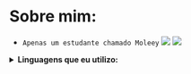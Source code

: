 #  Sobre mim:
- `Apenas um estudante chamado Moleey`
  <img src="https://github-readme-stats.vercel.app/api?username=Moleey&show_icons=true&theme=highcontrast&title_color=8E2DE2&text_color=fff&icon_color=8E2DE2">
 ![](https://komarev.com/ghpvc/?username=Moleey&color=8E2DE2&style=plastic&label=viewers)
<details>
  <summary><b>Linguagens que eu utilizo: </b></summary>
<p align="center">
</p>

![python](https://img.shields.io/badge/Python-0A0A0A?style=for-the-badge&logo=python&logoColor=8E2DE2)
![git](https://img.shields.io/badge/-git-black?style=for-the-badge&logo=git&logoColor=8E2DE2)
<br>
![github](https://img.shields.io/badge/-github-black?style=for-the-badge&logo=github&logoColor=8E2DE2)
![MD](https://img.shields.io/badge/Markdown-000000?style=for-the-badge&logo=markdown&logoColor=8E2DE2)

![Repo 1](https://github-readme-stats.vercel.app/api/pin/?username=Moleey&repo=Painel-Moleey&show_icons=true&theme=highcontrast&title_color=8E2DE2&text_color=fff&icon_color=8E2DE2)
![Repo 2](https://github-readme-stats.vercel.app/api/pin/?username=Moleey&repo=ConsultaIPV2&show_icons=true&theme=highcontrast&title_color=8E2DE2&text_color=fff&icon_color=8E2DE2)
<img height="180em" src="https://github-readme-stats.vercel.app/api/top-langs/?username=Moleey&layout=compact&langs_count=7&theme=highcontrast&title_color=8E2DE2&text_color=fff&icon_color=8E2DE2"/>
<details>
  <summary><b>Passa Tempos: </b></summary>
<p align="center">
</p>

![Assistir Animes](https://img.shields.io/badge/-Assistir%20Animes-black?style=for-the-badge&logo=Crunchyroll&logoColor=8E2DE2)
![Jogar](https://img.shields.io/badge/Jogar-000000?style=for-the-badge&logo=steam&logoColor=8E2DE2)
![Programar](https://img.shields.io/badge/Programar-000000?style=for-the-badge&logo=python&logoColor=8E2DE2)
![Assistir Videos](https://img.shields.io/badge/Assistir%20Videos-000000?style=for-the-badge&logo=youtube&logoColor=8E2DE2)
![Músicas](https://img.shields.io/badge/Ouvir%20Músicas-000000?&style=for-the-badge&logo=spotify&logoColor=8E2DE2)

